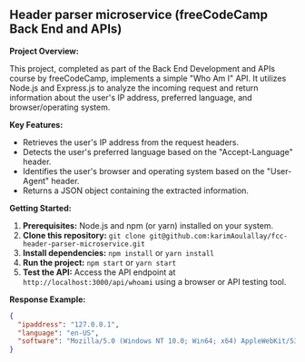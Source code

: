## Header parser microservice (freeCodeCamp Back End and APIs)

**Project Overview:**

This project, completed as part of the Back End Development and APIs course by freeCodeCamp, implements a simple "Who Am I" API. It utilizes Node.js and Express.js to analyze the incoming request and return information about the user's IP address, preferred language, and browser/operating system.

**Key Features:**

- Retrieves the user's IP address from the request headers.
- Detects the user's preferred language based on the "Accept-Language" header.
- Identifies the user's browser and operating system based on the "User-Agent" header.
- Returns a JSON object containing the extracted information.

**Getting Started:**

1. **Prerequisites:** Node.js and npm (or yarn) installed on your system.
2. **Clone this repository:** `git clone git@github.com:karimAoulallay/fcc-header-parser-microservice.git`
3. **Install dependencies:** `npm install` or `yarn install`
4. **Run the project:** `npm start` or `yarn start`
5. **Test the API:** Access the API endpoint at `http://localhost:3000/api/whoami` using a browser or API testing tool.

**Response Example:**

```json
{
  "ipaddress": "127.0.0.1",
  "language": "en-US",
  "software": "Mozilla/5.0 (Windows NT 10.0; Win64; x64) AppleWebKit/537.36 (KHTML, like Gecko) Chrome/110.0.0.0 Safari/537.36"
}
```
